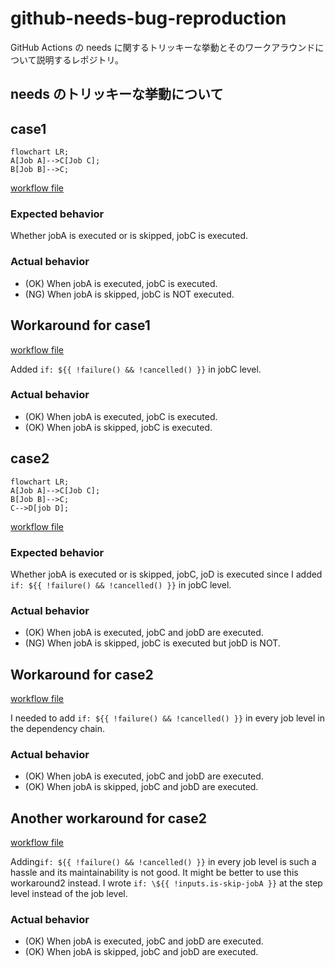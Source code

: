 # github-needs-bug-reproduction

GitHub Actions の needs に関するトリッキーな挙動とそのワークアラウンドについて説明するレポジトリ。

## needs のトリッキーな挙動について


## case1

```mermaid
flowchart LR;
A[Job A]-->C[Job C];
B[Job B]-->C;
```

[workflow file](.github/workflows/case1_with_one_dependency.yml)

### Expected behavior
Whether jobA is executed or is skipped, jobC is executed.

### Actual behavior
- (OK) When jobA is executed, jobC is executed.
- (NG) When jobA is skipped, jobC is NOT executed.

## Workaround for case1
[workflow file](.github/workflows/case1_workaround.yml)

Added `if: ${{ !failure() && !cancelled() }}` in jobC level.

### Actual behavior
- (OK) When jobA is executed, jobC is executed.
- (OK) When jobA is skipped, jobC is executed.

## case2

```mermaid
flowchart LR;
A[Job A]-->C[Job C];
B[Job B]-->C;
C-->D[job D];
```

[workflow file](.github/workflows/case2_with_some_dependencies.yml)

### Expected behavior
Whether jobA is executed or is skipped, jobC, joD is executed since I added `if: ${{ !failure() && !cancelled() }}` in jobC level.

### Actual behavior
- (OK) When jobA is executed, jobC and jobD are executed.
- (NG) When jobA is skipped, jobC is executed but jobD is NOT.

## Workaround for case2
[workflow file](.github/workflows/case2_workaround1.yml)

I needed to add `if: ${{ !failure() && !cancelled() }}` in every job level in the dependency chain.

### Actual behavior
- (OK) When jobA is executed, jobC and jobD are executed.
- (OK) When jobA is skipped, jobC and jobD are executed.

## Another workaround for case2
[workflow file](.github/workflows/case2_workaround2.yml)

Adding`if: ${{ !failure() && !cancelled() }}` in every job level is such a hassle and its maintainability is not good.
It might be better to use this workaround2 instead.
I wrote `if: \${{ !inputs.is-skip-jobA }}` at the step level instead of the job level.

### Actual behavior
- (OK) When jobA is executed, jobC and jobD are executed.
- (OK) When jobA is skipped, jobC and jobD are executed.
